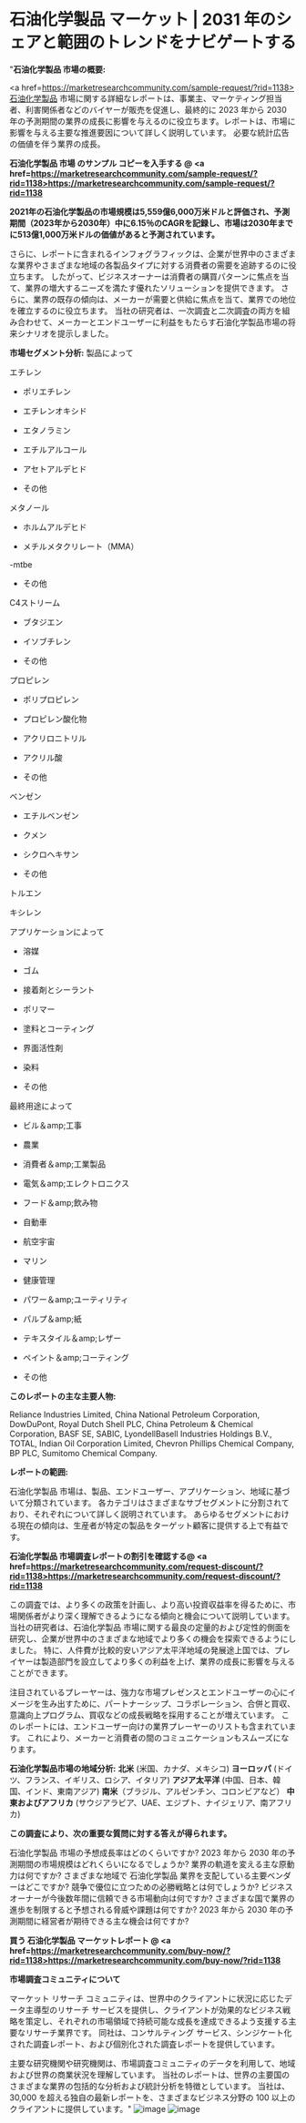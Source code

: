 # 石油化学製品 マーケット | 2031 年のシェアと範囲のトレンドをナビゲートする
"<strong>石油化学製品 市場の概要:</strong>

<a href=https://marketresearchcommunity.com/sample-request/?rid=1138>石油化学製品</a> 市場に関する詳細なレポートは、事業主、マーケティング担当者、利害関係者などのバイヤーが販売を促進し、最終的に 2023 年から 2030 年の予測期間の業界の成長に影響を与えるのに役立ちます。レポートは、市場に影響を与える主要な推進要因について詳しく説明しています。 必要な統計広告の価値を伴う業界の成長。

<strong>石油化学製品 市場 のサンプル コピーを入手する @ <a href=https://marketresearchcommunity.com/sample-request/?rid=1138>https://marketresearchcommunity.com/sample-request/?rid=1138</a></strong>

<strong>2021年の石油化学製品の市場規模は5,559億6,000万米ドルと評価され、予測期間（2023年から2030年）中に6.15％のCAGRを記録し、市場は2030年までに513億1,000万米ドルの価値があると予測されています。</strong>

さらに、レポートに含まれるインフォグラフィックは、企業が世界中のさまざまな業界やさまざまな地域の各製品タイプに対する消費者の需要を追跡するのに役立ちます。 したがって、ビジネスオーナーは消費者の購買パターンに焦点を当て、業界の増大するニーズを満たす優れたソリューションを提供できます。 さらに、業界の既存の傾向は、メーカーが需要と供給に焦点を当て、業界での地位を確立するのに役立ちます。 当社の研究者は、一次調査と二次調査の両方を組み合わせて、メーカーとエンドユーザーに利益をもたらす石油化学製品市場の将来シナリオを提示しました。

<strong>市場セグメント分析:</strong>
製品によって



エチレン



- ポリエチレン

- エチレンオキシド

- エタノラミン

- エチルアルコール

- アセトアルデヒド

- その他



メタノール



- ホルムアルデヒド

- メチルメタクリレート（MMA）

-mtbe

- その他



C4ストリーム



- ブタジエン

- イソブチレン

- その他



プロピレン



- ポリプロピレン

- プロピレン酸化物

- アクリロニトリル

- アクリル酸

- その他



ベンゼン



- エチルベンゼン

- クメン

- シクロヘキサン

- その他



トルエン



キシレン



アプリケーションによって



- 溶媒

- ゴム

- 接着剤とシーラント

- ポリマー

- 塗料とコーティング

- 界面活性剤

- 染料

- その他



最終用途によって



- ビル＆amp;工事

- 農業

- 消費者＆amp;工業製品

- 電気＆amp;エレクトロニクス

- フード＆amp;飲み物

- 自動車

- 航空宇宙

- マリン

- 健康管理

- パワー＆amp;ユーティリティ

- パルプ＆amp;紙

- テキスタイル＆amp;レザー

- ペイント＆amp;コーティング

- その他

<strong>このレポートの主な主要人物:</strong>

Reliance Industries Limited, China National Petroleum Corporation, DowDuPont, Royal Dutch Shell PLC, China Petroleum &amp; Chemical Corporation, BASF SE, SABIC, LyondellBasell Industries Holdings B.V., TOTAL, Indian Oil Corporation Limited, Chevron Phillips Chemical Company, BP PLC, Sumitomo Chemical Company.



<strong>レポートの範囲:</strong>

石油化学製品 市場は、製品、エンドユーザー、アプリケーション、地域に基づいて分類されています。 各カテゴリはさまざまなサブセグメントに分割されており、それぞれについて詳しく説明されています。 あらゆるセグメントにおける現在の傾向は、生産者が特定の製品をターゲット顧客に提供する上で有益です。

<strong>石油化学製品 市場調査レポートの割引を確認する@ <a href=https://marketresearchcommunity.com/request-discount/?rid=1138>https://marketresearchcommunity.com/request-discount/?rid=1138</a></strong>

この調査では、より多くの政策を計画し、より高い投資収益率を得るために、市場関係者がより深く理解できるようになる傾向と機会について説明しています。 当社の研究者は、石油化学製品 市場に関する最良の定量的および定性的側面を研究し、企業が世界中のさまざまな地域でより多くの機会を探索できるようにしました。 特に、人件費が比較的安いアジア太平洋地域の発展途上国では、プレイヤーは製造部門を設立してより多くの利益を上げ、業界の成長に影響を与えることができます。

注目されているプレーヤーは、強力な市場プレゼンスとエンドユーザーの心にイメージを生み出すために、パートナーシップ、コラボレーション、合併と買収、意識向上プログラム、買収などの成長戦略を採用することが増えています。 このレポートには、エンドユーザー向けの業界プレーヤーのリストも含まれています。 これにより、メーカーと消費者の間のコミュニケーションもスムーズになります。

<strong>石油化学製品市場の地域分析:</strong>
<strong>北米</strong> (米国、カナダ、メキシコ)
<strong>ヨーロッパ</strong> (ドイツ、フランス、イギリス、ロシア、イタリア)
<strong>アジア太平洋</strong> (中国、日本、韓国、インド、東南アジア)
<strong>南米</strong>（ブラジル、アルゼンチン、コロンビアなど）
<strong>中東およびアフリカ</strong> (サウジアラビア、UAE、エジプト、ナイジェリア、南アフリカ)

<strong>この調査により、次の重要な質問に対する答えが得られます。</strong>

石油化学製品 市場の予想成長率はどのくらいですか? 2023 年から 2030 年の予測期間の市場規模はどれくらいになるでしょうか?
業界の軌道を変える主な原動力は何ですか?
さまざまな地域で 石油化学製品 業界を支配している主要ベンダーはどこですか? 競争で優位に立つための必勝戦略とは何でしょうか?
ビジネスオーナーが今後数年間に信頼できる市場動向は何ですか?
さまざまな国で業界の進歩を制限すると予想される脅威や課題は何ですか?
2023 年から 2030 年の予測期間に経営者が期待できる主な機会は何ですか?

<strong>買う 石油化学製品 マーケットレポート @ <a href=https://marketresearchcommunity.com/buy-now/?rid=1138>https://marketresearchcommunity.com/buy-now/?rid=1138</a></strong>

<strong>市場調査コミュニティについて</strong>

マーケット リサーチ コミュニティは、世界中のクライアントに状況に応じたデータ主導型のリサーチ サービスを提供し、クライアントが効果的なビジネス戦略を策定し、それぞれの市場領域で持続可能な成長を達成できるよう支援する主要なリサーチ業界です。 同社は、コンサルティング サービス、シンジケート化された調査レポート、および個別化された調査レポートを提供しています。

主要な研究機関や研究機関は、市場調査コミュニティのデータを利用して、地域および世界の商業状況を理解しています。 当社のレポートは、世界の主要国のさまざまな業界の包括的な分析および統計分析を特徴としています。 当社は、30,000 を超える独自の最新レポートを、さまざまなビジネス分野の 100 以上のクライアントに提供しています。"
![image](https://github.com/Gargi1522/MRC/assets/158283091/a9272f4a-c014-496e-b0b6-89e974fe484f)
![image](https://github.com/Gargi1522/MRC/assets/158283091/e59caf13-e465-4bdb-86ab-b43f5986d72b)
